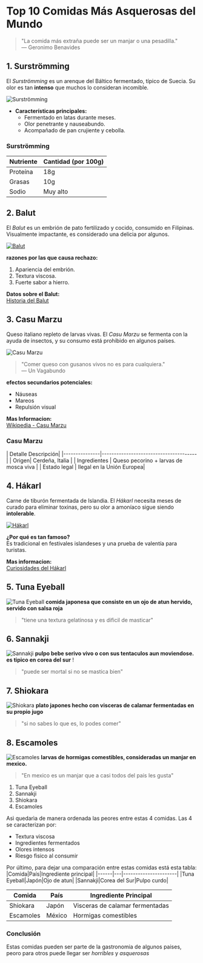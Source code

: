 # Top 10 Comidas Más Asquerosas del Mundo

> "La comida más extraña puede ser un manjar o una pesadilla."  
> — Geronimo Benavides

## 1. Surströmming

El *Surströmming* es un arenque del Báltico fermentado, típico de Suecia. Su olor es tan **intenso** que muchos lo consideran incomible.

![Surströmming](https://www.popsci.com/wp-content/uploads/2019/03/18/IZIGSEZWVVN6L5D7RQ7PHITMP4.png?strip=all&quality=85)

- **Características principales:**
  - Fermentado en latas durante meses.
  - Olor penetrante y nauseabundo.
  - Acompañado de pan crujiente y cebolla.

### Surströmming

| Nutriente | Cantidad (por 100g)|
|-----------|--------------------|
| Proteína| 18g |
| Grasas| 10g |
| Sodio | Muy alto  |

## 2. Balut

El *Balut* es un embrión de pato fertilizado y cocido, consumido en Filipinas. Visualmente impactante, es considerado una delicia por algunos.

[![Balut](https://upload.wikimedia.org/wikipedia/commons/e/eb/Hotvitlon.jpg)](https://es.wikipedia.org/wiki/Balut)

**razones por las que causa rechazo:**
1. Apariencia del embrión.
2. Textura viscosa.
3. Fuerte sabor a hierro.

**Datos sobre el Balut:**  
[Historia del Balut](https://www.nationalgeographic.com.es/gastronomia/que-es-balut_19238)

## 3. Casu Marzu

Queso italiano repleto de larvas vivas. El *Casu Marzu* se fermenta con la ayuda de insectos, y su consumo está prohibido en algunos países.

![Casu Marzu](https://upload.wikimedia.org/wikipedia/commons/3/36/Casu_Marzu_cheese.jpg)

> "Comer queso con gusanos vivos no es para cualquiera."  
> — Un Vagabundo

**efectos secundarios potenciales:**
- Náuseas
- Mareos
- Repulsión visual

**Mas Informacion:**  
[Wikipedia - Casu Marzu](https://es.wikipedia.org/wiki/Casu_marzu)

### Casu Marzu

| Detalle  Descripción|
|---------------|---------------------------------------|
| Origen| Cerdeña, Italia |
| Ingredientes | Queso pecorino + larvas de mosca viva |
| Estado legal | Ilegal en la Unión Europea|

## 4. Hákarl

Carne de tiburón fermentada de Islandia. El *Hákarl* necesita meses de curado para eliminar toxinas, pero su olor a amoníaco sigue siendo **intolerable**.

[![Hákarl](https://allthatsinteresting.com/wordpress/wp-content/uploads/2018/02/hakarl-og.jpg)](https://es.wikipedia.org/wiki/H%C3%A1karl)

**¿Por qué es tan famoso?**  
Es tradicional en festivales islandeses y una prueba de valentía para turistas.

**Mas informacion:**  
[Curiosidades del Hákarl](https://www.atlasobscura.com/foods/hakarl-fermented-shark)

## 5. Tuna Eyeball
![Tuna Eyeball](https://media.mapotic.com/cdn-cgi/image/metadata=none,width=400,height=266,fit=crop/https://media.mapotic.com/media/image/geo/2119/110147/tuna-eyeballs_mAGitoc.jpg)
**comida japonesa que consiste en un ojo de atun hervido, servido con salsa roja**
>"tiene una textura gelatinosa y es dificil de masticar"

## 6. Sannakji
![Sannakji](https://upload.wikimedia.org/wikipedia/commons/4/44/Korean.cuisine-Sannakji.hoe-01.jpg)
**pulpo bebe serivo vivo o con sus tentaculos aun moviendose. es tipico en corea del sur**
!
>"puede ser mortal si no se mastica bien"

## 7. Shiokara
![Shiokara](https://encrypted-tbn0.gstatic.com/images?q=tbn:ANd9GcRO5sA5_Q_3d5pAyLwV7Zwmi6tFiBJ4c7dwyg&s)
**plato japones hecho con visceras de calamar fermentadas en su propio jugo**
>"si no sabes lo que es, lo podes comer"

## 8. Escamoles
![Escamoles](https://img-global.cpcdn.com/recipes/500eabbd340adae6/1200x630cq90/photo.jpg)
**larvas de hormigas comestibles, consideradas un manjar en mexico.**
>"En mexico es un manjar que a casi todos del pais les gusta"
1. Tuna Eyeball
2. Sannakji
3. Shiokara
4. Escamoles

Asì quedarìa de manera ordenada las peores entre estas 4 comidas. 
Las 4 se caracterizan por:
+ Textura viscosa
+ Ingredientes fermentados
+  Olores intensos
+  Riesgo fisico al consumir

Por último, para dejar una comparación entre estas comidas está esta tabla:
|Comida|País|Ingrediente principal|
|------|---|----------------------|
|Tuna Eyeball|Japón|Ojo de atun|
|Sannakji|Corea del Sur|Pulpo curdo|

|Comida|País|Ingrediente Principal|
|------|---|----------------------|
|Shiokara|Japón|Visceras de calamar fermentadas|
|Escamoles|México|Hormigas comestibles|
### Conclusión
Estas comidas pueden ser parte de la gastronomia de algunos paises, peoro para otros puede llegar ser *horribles* y *asquerosas*

